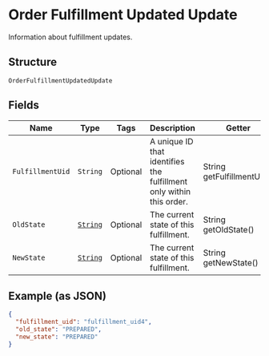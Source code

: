 
# Order Fulfillment Updated Update

Information about fulfillment updates.

## Structure

`OrderFulfillmentUpdatedUpdate`

## Fields

| Name | Type | Tags | Description | Getter |
|  --- | --- | --- | --- | --- |
| `FulfillmentUid` | `String` | Optional | A unique ID that identifies the fulfillment only within this order. | String getFulfillmentUid() |
| `OldState` | [`String`](/doc/models/order-fulfillment-state.md) | Optional | The current state of this fulfillment. | String getOldState() |
| `NewState` | [`String`](/doc/models/order-fulfillment-state.md) | Optional | The current state of this fulfillment. | String getNewState() |

## Example (as JSON)

```json
{
  "fulfillment_uid": "fulfillment_uid4",
  "old_state": "PREPARED",
  "new_state": "PREPARED"
}
```

